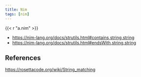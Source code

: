 ```yaml
---
title: Nim
tags: [nim]
---
```


{{< r "a.nim" >}}

- <https://nim-lang.org/docs/strutils.html#contains,string,string>
- <https://nim-lang.org/docs/strutils.html#endsWith,string,string>

## References

<https://rosettacode.org/wiki/String_matching>
